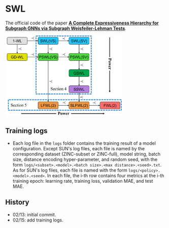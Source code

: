# SWL

The official code of the paper **[A Complete Expressiveness Hierarchy for Subgraph GNNs via Subgraph Weisfeiler-Lehman Tests](https://arxiv.org/pdf/2302.07090.pdf)**.

<img src="algorithm.png" alt="algorithm" style="zoom:36%;" />

## Training logs

- Each log file in the `logs` folder contains the training result of a model configuration. Except SUN's log files, each file is named by the corresponding dataset (ZINC-subset or ZINC-full), model string, batch size, distance encoding hyper-parameter, and random seed, with the form `logs/<subset>.<model>.<batch size>.<max distance>.<seed>.txt`. As for SUN's log files, each file is named with the form `logs/<policy>.<model>.<seed>`. In each file, the i-th row contains four metrics at the i-th training epoch: learning rate, training loss, validation MAE, and test MAE.


## History

- 02/13: initial commit.
- 02/15: add training logs.
